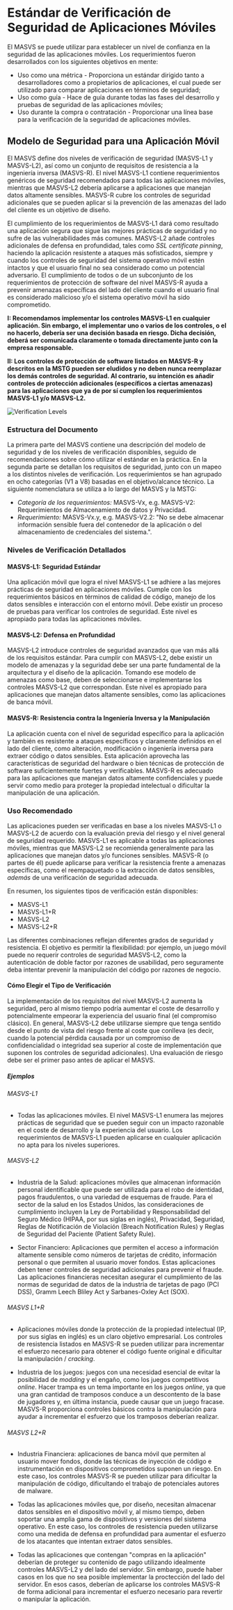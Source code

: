 # Estándar de Verificación de Seguridad de Aplicaciones Móviles

El MASVS se puede utilizar para establecer un nivel de confianza en la seguridad de las aplicaciones móviles. Los requerimientos fueron desarrollados con los siguientes objetivos en mente:

- Uso como una métrica - Proporciona un estándar dirigido tanto a desarrolladores como a propietarios de aplicaciones, el cual puede ser utilizado para comparar aplicaciones en términos de seguridad;
- Uso como guía - Hace de guía durante todas las fases del desarrollo y pruebas de seguridad de las aplicaciones móviles;
- Uso durante la compra o contratación - Proporcionar una línea base para la verificación de la seguridad de aplicaciones móviles.

## Modelo de Seguridad para una Aplicación Móvil

El MASVS define dos niveles de verificación de seguridad (MASVS-L1 y MASVS-L2), así como un conjunto de requisitos de resistencia a la ingeniería inversa (MASVS-R). El nivel MASVS-L1 contiene requerimientos genéricos de seguridad recomendados para todas las aplicaciones móviles, mientras que MASVS-L2 debería aplicarse a aplicaciones que manejan datos altamente sensibles. MASVS-R cubre los controles de seguridad adicionales que se pueden aplicar si la prevención de las amenazas del lado del cliente es un objetivo de diseño.

El cumplimiento de los requerimientos de MASVS-L1 dará como resultado una aplicación segura que sigue las mejores prácticas de seguridad y no sufre de las vulnerabilidades más comunes. MASVS-L2 añade controles adicionales de defensa en profundidad, tales como _SSL certificate pinning_, haciendo la aplicación resistente a ataques más sofisticados, siempre y cuando los controles de seguridad del sistema operativo móvil estén intactos y que el usuario final no sea considerado como un potencial adversario. El cumplimiento de todos o de un subconjunto de los requerimientos de protección de software del nivel MASVS-R ayuda a prevenir amenazas específicas del lado del cliente cuando el usuario final es considerado malicioso y/o el sistema operativo móvil ha sido comprometido.

**I: Recomendamos implementar los controles MASVS-L1 en cualquier aplicación. Sin embargo, el implementar uno o varios de los controles, o el no hacerlo, debería ser una decisión basada en riesgo. Dicha decisión, deberá ser comunicada claramente o tomada directamente junto con la empresa responsable.**

**II: Los controles de protección de software listados en MASVS-R y descritos en la MSTG pueden ser eludidos y no deben nunca reemplazar los demás controles de seguridad. Al contrario, su intención es añadir controles de protección adicionales (específicos a ciertas amenazas) para las aplicaciones que ya de por sí cumplen los requerimientos MASVS-L1 y/o MASVS-L2.**

![Verification Levels](images/masvs-levels-new.jpg)

### Estructura del Documento

La primera parte del MASVS contiene una descripción del modelo de seguridad y de los niveles de verificación disponibles, seguido de recomendaciones sobre cómo utilizar el estándar en la práctica. En la segunda parte se detallan los requisitos de seguridad, junto con un mapeo a los distintos niveles de verificación. Los requerimientos se han agrupado en ocho categorías (V1 a V8) basadas en el objetivo/alcance técnico. La siguiente nomenclatura se utiliza a lo largo del MASVS y la MSTG:

- *Categoría de los requerimientos:* MASVS-Vx, e.g. MASVS-V2: Requerimientos de Almacenamiento de datos y Privacidad.
- *Requerimiento:* MASVS-Vx.y, e.g. MASVS-V2.2: "No se debe almacenar información sensible fuera del contenedor de la aplicación o del almacenamiento de credenciales del sistema.".

### Niveles de Verificación Detallados

#### MASVS-L1: Seguridad Estándar

Una aplicación móvil que logra el nivel MASVS-L1 se adhiere a las mejores prácticas de seguridad en aplicaciones móviles. Cumple con los requerimientos básicos en términos de calidad de código, manejo de los datos sensibles e interacción con el entorno móvil. Debe existir un proceso de pruebas para verificar los controles de seguridad. Este nivel es apropiado para todas las aplicaciones móviles.

#### MASVS-L2: Defensa en Profundidad

MASVS-L2 introduce controles de seguridad avanzados que van más allá de los requisitos estándar. Para cumplir con MASVS-L2, debe existir un modelo de amenazas y la seguridad debe ser una parte fundamental de la arquitectura y el diseño de la aplicación. Tomando ese modelo de amenazas como base, deben de seleccionarse e implementarse los controles MASVS-L2 que correspondan. Este nivel es apropiado para aplicaciones que manejan datos altamente sensibles, como las aplicaciones de banca móvil.

#### MASVS-R: Resistencia contra la Ingeniería Inversa y la Manipulación

La aplicación cuenta con el nivel de seguridad específico para la aplicación y también es resistente a ataques específicos y claramente definidos en el lado del cliente, como alteración, modificación o ingeniería inversa para extraer código o datos sensibles. Esta aplicación aprovecha las características de seguridad del hardware o bien técnicas de protección de software suficientemente fuertes y verificables. MASVS-R es adecuado para las aplicaciones que manejan datos altamente confidenciales y puede servir como medio para proteger la propiedad intelectual o dificultar la manipulación de una aplicación.

### Uso Recomendado

Las aplicaciones pueden ser verificadas en base a los niveles MASVS-L1 o MASVS-L2 de acuerdo con la evaluación previa del riesgo y el nivel general de seguridad requerido. MASVS-L1 es aplicable a todas las aplicaciones móviles, mientras que MASVS-L2 se recomienda generalmente para las aplicaciones que manejan datos y/o funciones sensibles. MASVS-R (o partes de él) puede aplicarse para verificar la resistencia frente a amenazas específicas, como el reempaquetado o la extracción de datos sensibles, *además* de una verificación de seguridad adecuada.

En resumen, los siguientes tipos de verificación están disponibles:

- MASVS-L1
- MASVS-L1+R
- MASVS-L2
- MASVS-L2+R

Las diferentes combinaciones reflejan diferentes grados de seguridad y resistencia. El objetivo es permitir la flexibilidad: por ejemplo, un juego móvil puede no requerir controles de seguridad MASVS-L2, como la autenticación de doble factor por razones de usabilidad, pero seguramente deba intentar prevenir la manipulación del código por razones de negocio.

<div style="page-break-after: always;">
</div>

#### Cómo Elegir el Tipo de Verificación

La implementación de los requisitos del nivel MASVS-L2 aumenta la seguridad, pero al mismo tiempo podría aumentar el coste de desarrollo y potencialmente empeorar la experiencia del usuario final (el compromiso clásico). En general, MASVS-L2 debe utilizarse siempre que tenga sentido desde el punto de vista del riesgo frente al coste que conlleva (es decir, cuando la potencial pérdida causada por un compromiso de confidencialidad o integridad sea superior al coste de implementación que suponen los controles de seguridad adicionales). Una evaluación de riesgo debe ser el primer paso antes de aplicar el MASVS.

##### Ejemplos

###### MASVS-L1

- Todas las aplicaciones móviles. El nivel MASVS-L1 enumera las mejores prácticas de seguridad que se pueden seguir con un impacto razonable en el coste de desarrollo y la experiencia del usuario. Los requerimientos de MASVS-L1 pueden aplicarse en cualquier aplicación no apta para los niveles superiores.

###### MASVS-L2

- Industria de la Salud: aplicaciones móviles que almacenan información personal identificable que puede ser utilizada para el robo de identidad, pagos fraudulentos, o una variedad de esquemas de fraude. Para el sector de la salud en los Estados Unidos, las consideraciones de cumplimiento incluyen la Ley de Portabilidad y Responsabilidad del Seguro Médico (HIPAA, por sus siglas en inglés), Privacidad, Seguridad, Reglas de Notificación de Violación (Breach Notification Rules) y Reglas de Seguridad del Paciente (Patient Safety Rule).

- Sector Financiero: Aplicaciones que permiten el acceso a información altamente sensible como números de tarjetas de crédito, información personal o que permiten al usuario mover fondos. Estas aplicaciones deben tener controles de seguridad adicionales para prevenir el fraude. Las aplicaciones financieras necesitan asegurar el cumplimiento de las normas de seguridad de datos de la industria de tarjetas de pago (PCI DSS), Gramm Leech Bliley Act y Sarbanes-Oxley Act (SOX).

###### MASVS L1+R

- Aplicaciones móviles donde la protección de la propiedad intelectual (IP, por sus siglas en inglés) es un claro objetivo empresarial. Los controles de resistencia listados en MASVS-R se pueden utilizar para incrementar el esfuerzo necesario para obtener el código fuente original e dificultar la manipulación / _cracking_.

- Industria de los juegos: juegos con una necesidad esencial de evitar la posibilidad de _modding_ y el engaño, como los juegos competitivos _online_. Hacer trampa es un tema importante en los juegos _online_, ya que una gran cantidad de tramposos conduce a un descontento de la base de jugadores y, en última instancia, puede causar que un juego fracase. MASVS-R proporciona controles básicos contra la manipulación para ayudar a incrementar el esfuerzo que los tramposos deberían realizar.

###### MASVS L2+R

- Industria Financiera: aplicaciones de banca móvil que permiten al usuario mover fondos, donde las técnicas de inyección de código e instrumentación en dispositivos comprometidos suponen un riesgo. En este caso, los controles MASVS-R se pueden utilizar para dificultar la manipulación de código, dificultando el trabajo de potenciales autores de malware.

- Todas las aplicaciones móviles que, por diseño, necesitan almacenar datos sensibles en el dispositivo móvil y, al mismo tiempo, deben soportar una amplia gama de dispositivos y versiones del sistema operativo. En este caso, los controles de resistencia pueden utilizarse como una medida de defensa en profundidad para aumentar el esfuerzo de los atacantes que intentan extraer datos sensibles.

- Todas las aplicaciones que contengan "compras en la aplicación" deberían de proteger su contenido de pago utilizando idealmente controles MASVS-L2 y del lado del servidor. Sin embargo, puede haber casos en los que no sea posible implementar la proctección del lado del servidor. En esos casos, deberían de aplicarse los controles MASVS-R de forma adicional para incrementar el esfuerzo necesario para revertir o manipular la aplicación.
